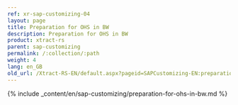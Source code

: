 ```yaml
---
ref: xr-sap-customizing-04
layout: page
title: Preparation for OHS in BW
description: Preparation for OHS in BW
product: xtract-rs
parent: sap-customizing
permalink: /:collection/:path
weight: 4
lang: en_GB
old_url: /Xtract-RS-EN/default.aspx?pageid=SAPCustomizing-EN:preparation-for-ohs-in-bw
---
```


{% include _content/en/sap-customizing/preparation-for-ohs-in-bw.md  %}